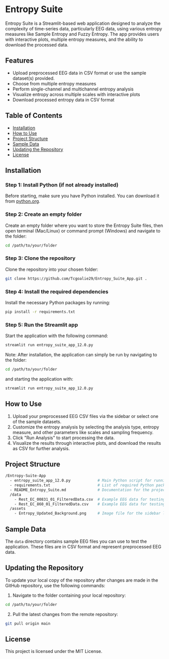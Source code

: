 
# Entropy Suite

Entropy Suite is a Streamlit-based web application designed to analyze the complexity of time-series data, particularly EEG data, using various entropy measures like Sample Entropy and Fuzzy Entropy. The app provides users with interactive plots, multiple entropy measures, and the ability to download the processed data.

## Features
- Upload preprocessed EEG data in CSV format or use the sample dataset(s) provided.
- Choose from multiple entropy measures
- Perform single-channel and multichannel entropy analysis
- Visualize entropy across multiple scales with interactive plots
- Download processed entropy data in CSV format

## Table of Contents
- [Installation](#installation)
- [How to Use](#how-to-use)
- [Project Structure](#project-structure)
- [Sample Data](#sample-data)
- [Updating the Repository](#updating-the-repository)
- [License](#license)


## Installation

### Step 1: Install Python (if not already installed)
Before starting, make sure you have Python installed. You can download it from [python.org](https://www.python.org/).

### Step 2: Create an empty folder
Create an empty folder where you want to store the Entropy Suite files, then open terminal (Mac/Linux) or command prompt (Windows) and navigate to the folder:
```bash
cd /path/to/your/folder
```

### Step 3: Clone the repository
Clone the repository into your chosen folder:
```bash
git clone https://github.com/Tcgoalie29/Entropy_Suite_App.git .
```

### Step 4: Install the required dependencies
Install the necessary Python packages by running:
```bash
pip install -r requirements.txt
```

### Step 5: Run the Streamlit app
Start the application with the following command:
```bash
streamlit run entropy_suite_app_12.0.py
```

Note: After installation, the application can simply be run by navigating to the folder:
```bash
cd /path/to/your/folder
```
and starting the application with:
```bash
streamlit run entropy_suite_app_12.0.py
```

## How to Use

1. Upload your preprocessed EEG CSV files via the sidebar or select one of the sample datasets.
2. Customize the entropy analysis by selecting the analysis type, entropy measure, and other parameters like scales and sampling frequency.
3. Click "Run Analysis" to start processing the data.
4. Visualize the results through interactive plots, and download the results as CSV for further analysis.

## Project Structure

```bash
/Entropy-Suite-App
  - entropy_suite_app_12.0.py            # Main Python script for running the Streamlit app
  - requirements.txt                     # List of required Python packages
  - README_Entropy_Suite.md              # Documentation for the project
  /data
    - Rest_EC_00831_01_FilteredData.csv  # Example EEG data for testing
    - Rest_EC_860_01_FilteredData.csv    # Example EEG data for testing
  /assets
    - Entropy_Updated_Background.png     # Image file for the sidebar logo
```

## Sample Data

The `data` directory contains sample EEG files you can use to test the application. These files are in CSV format and represent preprocessed EEG data.


## Updating the Repository

To update your local copy of the repository after changes are made in the GitHub repository, use the following commands:

1. Navigate to the folder containing your local repository:
```bash
cd /path/to/your/folder
```

2. Pull the latest changes from the remote repository:
```bash
git pull origin main
```

## License

This project is licensed under the MIT License.